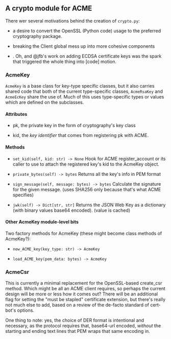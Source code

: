 ## A crypto module for ACME

There wer several motivations behind the creation of `crypto.py`:

- a desire to convert the OpenSSL (Python code) usage to the preferred
  cryptography package.

- breaking the Client global mess up into more cohesive components

- .  Oh, and @jfb's work on adding ECDSA certificate keys
was the spark that triggered the whole thing into [code] motion.

### AcmeKey

`AcmeKey` is a base class for key-type specific classes, but it also carries
shared code that both of the current type-specific classes, `AcmeRsaKey` and
`AcmeEcKey` share the use of.  Much of this uses type-specific types or
values which are defined on the subclasses.

#### Attributes

- pk, the private key in the form of cryptography's key class

- kid, the _key identifier_ that comes from registering pk with ACME.

#### Methods

- `set_kid(self, kid: str) -> None`  Hook for ACME register_account or its
  caller to use to attach the registered key's kid to the AcmeKey object.

- `private_bytes(self) -> bytes` Returns all the key's info in PEM format

- `sign_message(self, message: bytes) -> bytes` Calculate the signature for
  the given message.  (uses SHA256 only because that's what ACME specifies)

- `jwk(self) -> Dict[str, str]`  Returns the JSON Web Key as a dictionary
  (with binary values base64 encoded).  (value is cached)

#### Other AcmeKey module-level bits

Two factory methods for AcmeKey (these might become class methods of
AcmeKey?):

- `new_ACME_key(key_type: str) -> AcmeKey`

- `load_ACME_key(pem_data: bytes) -> AcmeKey`

### AcmeCsr

This is currently a minimal replacement for the OpenSSL-based create_csr
method.  Which might be all an ACME client requires, so perhaps the current
design will be more or less how it comes out?  There will be an additional
flag for setting the "must be stapled" certificate extension, but there's
really not much else to add, based on a review of the de-facto standard of
cert-bot's options.

One thing to note: yes, the choice of DER format is intentional and
necessary, as the protocol requires that, base64-url encoded, _without_ the
starting and ending text lines that PEM wraps that same encoding in.

